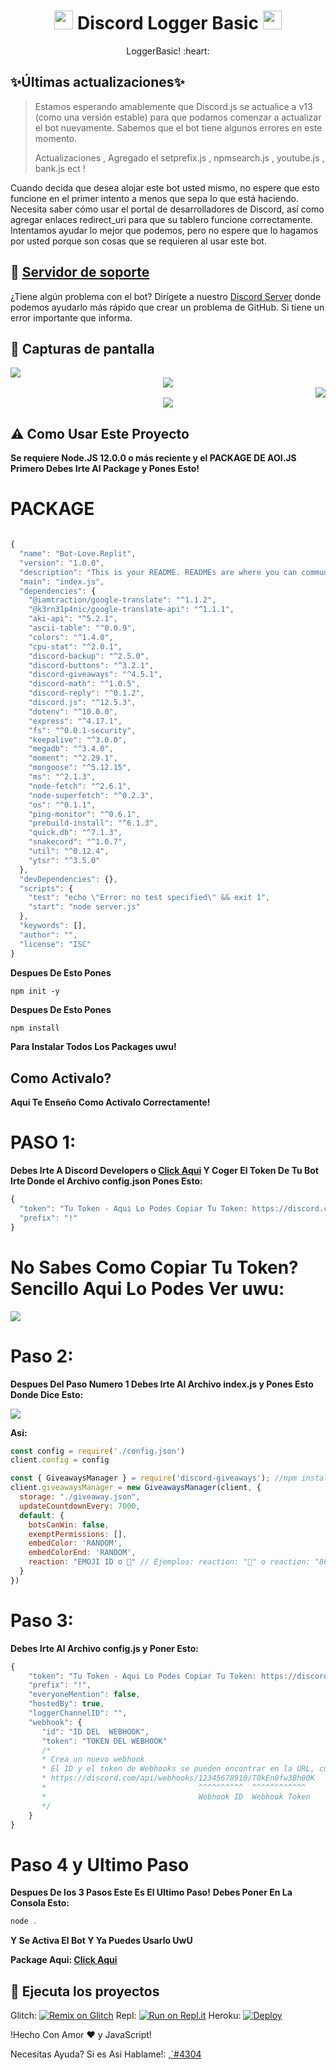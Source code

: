 <h1 align="center"><img src="./assets/logo.png" width="30px"> Discord Logger Basic <img src="./assets/logo.png" width="30px"></h1>
<p align="center">LoggerBasic! :heart: </p>

## ✨Últimas actualizaciones✨

> Estamos esperando amablemente que Discord.js se actualice a v13 (como una versión estable) para que podamos comenzar a actualizar el bot nuevamente. Sabemos que el bot tiene algunos errores en este momento.
>
> Actualizaciones , Agregado el setprefix.js , npmsearch.js  , youtube.js , bank.js ect !

Cuando decida que desea alojar este bot usted mismo, no espere que esto funcione en el primer intento a menos que sepa lo que está haciendo. Necesita saber cómo usar el portal de desarrolladores de Discord, así como agregar enlaces redirect_uri para que su tablero funcione correctamente. Intentamos ayudar lo mejor que podemos, pero no espere que lo hagamos por usted porque son cosas que se requieren al usar este bot.

## 📝 [Servidor de soporte](https://discord.gg/TvBXwYbW4y)

¿Tiene algún problema con el bot? Dirígete a nuestro [Discord Server](https://discord.gg/TvBXwYbW4y) donde podemos ayudarlo más rápido que crear un problema de GitHub. Si tiene un error importante que informa.

## 📸 Capturas de pantalla

<div align="left"><img src="/assets/CapturaDePantalla1.png"></div><div align="center"><img src="/assets/CapturaDePantalla2.png"></div><div align="right"><img src="/assets/CapturaDePantalla3.png"></div>

<div align="center"><img src="/assets/CapturaDePantalla4.png"></div>

## ⚠ Como Usar Este Proyecto
**Se requiere Node.JS 12.0.0 o más reciente y el PACKAGE DE AOI.JS**
**Primero Debes Irte Al Package y Pones Esto!**

# PACKAGE
```javascript

{
  "name": "Bot-Love.Replit",
  "version": "1.0.0",
  "description": "This is your README. READMEs are where you can communicate what your project is and how to use it.",
  "main": "index.js",
  "dependencies": {
    "@iamtraction/google-translate": "^1.1.2",
    "@k3rn31p4nic/google-translate-api": "^1.1.1",
    "aki-api": "^5.2.1",
    "ascii-table": "^0.0.9",
    "colors": "^1.4.0",
    "cpu-stat": "^2.0.1",
    "discord-backup": "^2.5.0",
    "discord-buttons": "^3.2.1",
    "discord-giveaways": "^4.5.1",
    "discord-math": "^1.0.5",
    "discord-reply": "^0.1.2",
    "discord.js": "^12.5.3",
    "dotenv": "^10.0.0",
    "express": "^4.17.1",
    "fs": "^0.0.1-security",
    "keepalive": "^3.0.0",
    "megadb": "^3.4.0",
    "moment": "^2.29.1",
    "mongoose": "^5.12.15",
    "ms": "^2.1.3",
    "node-fetch": "^2.6.1",
    "node-superfetch": "^0.2.3",
    "os": "^0.1.1",
    "ping-monitor": "^0.6.1",
    "prebuild-install": "^6.1.3",
    "quick.db": "^7.1.3",
    "snakecord": "^1.0.7",
    "util": "^0.12.4",
    "ytsr": "^3.5.0"
  },
  "devDependencies": {},
  "scripts": {
    "test": "echo \"Error: no test specified\" && exit 1",
    "start": "node server.js"
  },
  "keywords": [],
  "author": "",
  "license": "ISC"
}
```

**Despues De Esto Pones**

```text
npm init -y
```
**Despues De Esto Pones**

```javascript
npm install
```
**Para Instalar Todos Los Packages uwu!**

## Como Activalo?
**Aqui Te Enseño Como Activalo Correctamente!**

# PASO 1:
**Debes Irte A Discord Developers o [Click Aqui](https://discord.com/developers/applications/clientid/bot) Y Coger El Token De Tu Bot Irte Donde el Archivo config.json Pones Esto:**

  ```javascript
{
    "token": "Tu Token - Aqui Lo Podes Copiar Tu Token: https://discord.com/developers/applications/clientid/bot",
    "prefix": "!"
}
  ```

# No Sabes Como Copiar Tu Token? Sencillo Aqui Lo Podes Ver uwu:

<div align="left"><img src="/assets/token.gif">

# Paso 2:
**Despues Del Paso Numero 1 Debes Irte Al Archivo index.js y Pones Esto Donde Dice Esto:**

<div align="left"><img src="/assets/jsjsjs.png">

**Asi:**

```javascript
const config = require('./config.json')
client.config = config

const { GiveawaysManager } = require('discord-giveaways'); //npm install discord-giveaways
client.giveawaysManager = new GiveawaysManager(client, {
  storage: "./giveaway.json",
  updateCountdownEvery: 7000,
  default: {
    botsCanWin: false,
    exemptPermissions: [],
    embedColor: 'RANDOM',
    embedColorEnd: 'RANDOM',
    reaction: "EMOJI ID o 🎉" // Ejemplos: reaction: "🎉" o reaction: "862087087209054239" - ID Del Emoji Personalizado
  }
})
```

# Paso 3:
**Debes Irte Al Archivo config.js y Poner Esto:**

```javascript
{
    "token": "Tu Token - Aqui Lo Podes Copiar Tu Token: https://discord.com/developers/applications/clientid/bot",
    "prefix": "!",
    "everyoneMention": false,
    "hostedBy": true,
    "loggerChannelID": "",
    "webhook": {
       "id": "ID DEL  WEBHOOK",
       "token": "TOKEN DEL WEBHOOK"
       /*
       * Crea un nuevo webhook
       * El ID y el token de Webhooks se pueden encontrar en la URL, cuando solicita esa URL o en el cuerpo de la respuesta.
       * https://discord.com/api/webhooks/12345678910/T0kEn0fw3Bh00K
       *                                  ^^^^^^^^^^  ^^^^^^^^^^^^
       *                                  Webhook ID  Webhook Token
       */
    } 
}
```

# Paso 4 y Ultimo Paso

**Despues De los 3 Pasos Este Es El Ultimo Paso!**
**Debes Poner En La Consola Esto:**

```javascript
node .
```
**Y Se Activa El Bot Y  Ya Puedes Usarlo UwU**

**Package Aqui: [**Click Aqui**](https://github.com/Jennifer7w7/LoggerBasic#package)**

## 💨 Ejecuta los proyectos


Glitch: [![Remix on Glitch](https://cdn.glitch.com/2703baf2-b643-4da7-ab91-7ee2a2d00b5b%2Fremix-button.svg)](https://glitch.com/edit/#!/import/github/Jennifer7w7/LoggerBasic)
Repl: [![Run on Repl.it](https://repl.it/badge/github/SudhanPlayz/Discord-MusicBot)](https://repl.it/github/Jennifer7w7/LoggerBasic)
Heroku: [![Deploy](https://www.herokucdn.com/deploy/button.svg)](https://heroku.com/deploy?template=https://github.com/Jennifer7w7/LoggerBasic)

!Hecho Con Amor ❤️ y JavaScript!

Necesitas Ayuda? Si es Asi Hablame!: [ ,´#4304](https://discord.com/users/804826341471420417)
